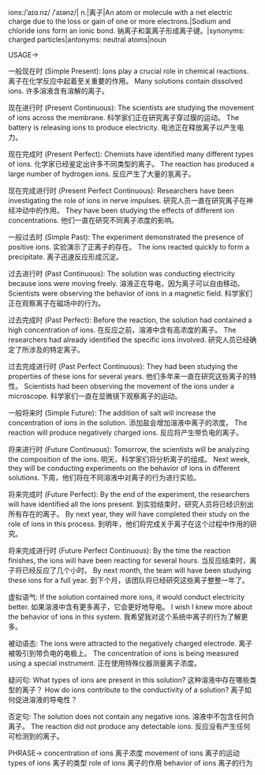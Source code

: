 ions:/ˈaɪɑːnz/ /ˈaɪənz/| n.|离子|An atom or molecule with a net electric charge due to the loss or gain of one or more electrons.|Sodium and chloride ions form an ionic bond. 钠离子和氯离子形成离子键。|synonyms: charged particles|antonyms: neutral atoms|noun

USAGE->

一般现在时 (Simple Present):
Ions play a crucial role in chemical reactions.  离子在化学反应中起着至关重要的作用。
Many solutions contain dissolved ions. 许多溶液含有溶解的离子。

现在进行时 (Present Continuous):
The scientists are studying the movement of ions across the membrane. 科学家们正在研究离子穿过膜的运动。
The battery is releasing ions to produce electricity. 电池正在释放离子以产生电力。

现在完成时 (Present Perfect):
Chemists have identified many different types of ions. 化学家已经鉴定出许多不同类型的离子。
The reaction has produced a large number of hydrogen ions. 反应产生了大量的氢离子。

现在完成进行时 (Present Perfect Continuous):
Researchers have been investigating the role of ions in nerve impulses. 研究人员一直在研究离子在神经冲动中的作用。
They have been studying the effects of different ion concentrations. 他们一直在研究不同离子浓度的影响。


一般过去时 (Simple Past):
The experiment demonstrated the presence of positive ions. 实验演示了正离子的存在。
The ions reacted quickly to form a precipitate. 离子迅速反应形成沉淀。

过去进行时 (Past Continuous):
The solution was conducting electricity because ions were moving freely. 溶液正在导电，因为离子可以自由移动。
Scientists were observing the behavior of ions in a magnetic field. 科学家们正在观察离子在磁场中的行为。

过去完成时 (Past Perfect):
Before the reaction, the solution had contained a high concentration of ions. 在反应之前，溶液中含有高浓度的离子。
The researchers had already identified the specific ions involved. 研究人员已经确定了所涉及的特定离子。


过去完成进行时 (Past Perfect Continuous):
They had been studying the properties of these ions for several years. 他们多年来一直在研究这些离子的特性。
Scientists had been observing the movement of the ions under a microscope. 科学家们一直在显微镜下观察离子的运动。


一般将来时 (Simple Future):
The addition of salt will increase the concentration of ions in the solution.  添加盐会增加溶液中离子的浓度。
The reaction will produce negatively charged ions. 反应将产生带负电的离子。

将来进行时 (Future Continuous):
Tomorrow, the scientists will be analyzing the composition of the ions. 明天，科学家们将分析离子的组成。
Next week, they will be conducting experiments on the behavior of ions in different solutions. 下周，他们将在不同溶液中对离子的行为进行实验。


将来完成时 (Future Perfect):
By the end of the experiment, the researchers will have identified all the ions present. 到实验结束时，研究人员将已经识别出所有存在的离子。
By next year, they will have completed their study on the role of ions in this process. 到明年，他们将完成关于离子在这个过程中作用的研究。

将来完成进行时 (Future Perfect Continuous):
By the time the reaction finishes, the ions will have been reacting for several hours. 当反应结束时，离子将已经反应了几个小时。
By next month, the team will have been studying these ions for a full year. 到下个月，该团队将已经研究这些离子整整一年了。


虚拟语气:
If the solution contained more ions, it would conduct electricity better. 如果溶液中含有更多离子，它会更好地导电。
I wish I knew more about the behavior of ions in this system. 我希望我对这个系统中离子的行为了解更多。

被动语态:
The ions were attracted to the negatively charged electrode. 离子被吸引到带负电的电极上。
The concentration of ions is being measured using a special instrument.  正在使用特殊仪器测量离子浓度。

疑问句:
What types of ions are present in this solution?  这种溶液中存在哪些类型的离子？
How do ions contribute to the conductivity of a solution? 离子如何促进溶液的导电性？

否定句:
The solution does not contain any negative ions. 溶液中不包含任何负离子。
The reaction did not produce any detectable ions. 反应没有产生任何可检测到的离子。



PHRASE->
concentration of ions  离子浓度
movement of ions  离子的运动
types of ions  离子的类型
role of ions  离子的作用
behavior of ions  离子的行为
